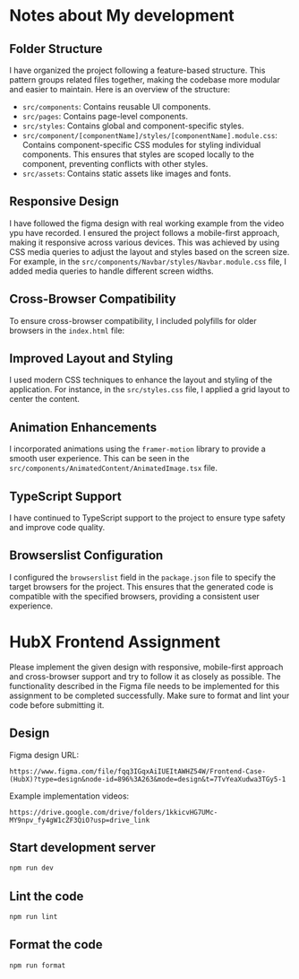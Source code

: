 # Notes about My development

## Folder Structure

I have organized the project following a feature-based structure. This pattern groups related files together, making the codebase more modular and easier to maintain. Here is an overview of the structure:

- `src/components`: Contains reusable UI components.
- `src/pages`: Contains page-level components.
- `src/styles`: Contains global and component-specific styles.
- `src/component/[componentName]/styles/[componentName].module.css`: Contains component-specific CSS modules for styling individual components. This ensures that styles are scoped locally to the component, preventing conflicts with other styles.
- `src/assets`: Contains static assets like images and fonts.

## Responsive Design

I have followed the figma design with real working example from the video ypu have recorded. I ensured the project follows a mobile-first approach, making it responsive across various devices. This was achieved by using CSS media queries to adjust the layout and styles based on the screen size. For example, in the `src/components/Navbar/styles/Navbar.module.css` file, I added media queries to handle different screen widths.

## Cross-Browser Compatibility

To ensure cross-browser compatibility, I included polyfills for older browsers in the `index.html` file:

## Improved Layout and Styling

I used modern CSS techniques to enhance the layout and styling of the application. For instance, in the `src/styles.css` file, I applied a grid layout to center the content.

## Animation Enhancements

I incorporated animations using the `framer-motion` library to provide a smooth user experience. This can be seen in the `src/components/AnimatedContent/AnimatedImage.tsx` file.

## TypeScript Support

I have continued to TypeScript support to the project to ensure type safety and improve code quality.

## Browserslist Configuration

I configured the `browserslist` field in the `package.json` file to specify the target browsers for the project. This ensures that the generated code is compatible with the specified browsers, providing a consistent user experience.

# HubX Frontend Assignment

Please implement the given design with responsive, mobile-first approach and cross-browser support and try to follow it as closely as possible. The functionality described in the Figma file needs to be implemented for this assignment to be completed successfully. Make sure to format and lint your code before submitting it.

## Design

Figma design URL:

```
https://www.figma.com/file/fqq3IGqxAiIUEItAWHZ54W/Frontend-Case-(HubX)?type=design&node-id=896%3A263&mode=design&t=7TvYeaXudwa3TGy5-1
```

Example implementation videos:

```
https://drive.google.com/drive/folders/1kkicvHG7UMc-MY9npv_fy4gW1cZF3QiO?usp=drive_link
```

## Start development server

```sh
npm run dev
```

## Lint the code

```sh
npm run lint
```

## Format the code

```sh
npm run format
```

